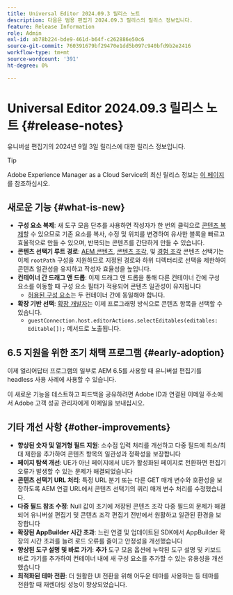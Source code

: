 ```yaml
---
title: Universal Editor 2024.09.3 릴리스 노트
description: 다음은 범용 편집기 2024.09.3 릴리스의 릴리스 정보입니다.
feature: Release Information
role: Admin
exl-id: ab78b224-bde9-461d-b64f-c262886e50c6
source-git-commit: 760391679bf29470e1dd5b097c940bfd9b2e2416
workflow-type: tm+mt
source-wordcount: '391'
ht-degree: 0%

---
```


# Universal Editor 2024.09.3 릴리스 노트 {#release-notes}

유니버설 편집기의 2024년 9월 3일 릴리스에 대한 릴리스 정보입니다.

>[!TIP]
>
>Adobe Experience Manager as a Cloud Service의 최신 릴리스 정보는 [이 페이지](/help/release-notes/release-notes-cloud/release-notes-current.md)를 참조하십시오.

## 새로운 기능 {#what-is-new}

* **구성 요소 복제**: 새 도구 모음 단추를 사용하면 작성자가 한 번의 클릭으로 [콘텐츠 복제](/help/sites-cloud/authoring/universal-editor/authoring.md#duplicating-components)할 수 있으므로 기존 요소를 복사, 수정 및 위치를 변경하여 유사한 블록을 빠르고 효율적으로 만들 수 있으며, 반복되는 콘텐츠를 간단하게 만들 수 있습니다.
* **콘텐츠 선택기 루트 경로**: [AEM 콘텐츠](/help/implementing/universal-editor/field-types.md#aem-content), [콘텐츠 조각,](/help/implementing/universal-editor/field-types.md#content-fragment) 및 [경험 조각](/help/implementing/universal-editor/field-types.md#experience-fragment) 콘텐츠 선택기는 이제 `rootPath` 구성을 지원하므로 지정된 경로와 하위 디렉터리로 선택을 제한하여 콘텐츠 일관성을 유지하고 작성자 효율성을 높입니다.
* **컨테이너 간 드래그 앤 드롭**: 이제 드래그 앤 드롭을 통해 다른 컨테이너 간에 구성 요소를 이동할 때 구성 요소 필터가 적용되어 콘텐츠 일관성이 유지됩니다
   * [허용된 구성 요소](/help/implementing/universal-editor/customizing.md#filtering-components)는 두 컨테이너 간에 동일해야 합니다.
* **확장 기반 선택**: [확장 개발자](/help/implementing/universal-editor/customizing.md#extending)는 이제 프로그래밍 방식으로 콘텐츠 항목을 선택할 수 있습니다.
   * `guestConnection.host.editorActions.selectEditables(editables: Editable[]);` 메서드로 노출됩니다.

## 6.5 지원을 위한 조기 채택 프로그램 {#early-adoption}

이제 얼리어답터 프로그램의 일부로 AEM 6.5를 사용할 때 유니버설 편집기를 headless 사용 사례에 사용할 수 있습니다.

이 새로운 기능을 테스트하고 피드백을 공유하려면 Adobe ID과 연결된 이메일 주소에서 Adobe 고객 성공 관리자에게 이메일을 보내십시오.

## 기타 개선 사항 {#other-improvements}

* **향상된 숫자 및 열거형 필드 지원**: 소수점 입력 처리를 개선하고 다중 필드에 최소/최대 제한을 추가하여 콘텐츠 항목의 일관성과 정확성을 보장합니다
* **페이지 탐색 개선**: UE가 아닌 페이지에서 UE가 활성화된 페이지로 전환하면 편집기 오류가 발생할 수 있는 문제가 해결되었습니다
* **콘텐츠 선택기 URL 처리**: 특정 URL 분기 또는 다른 GET 매개 변수와 호환성을 보장하도록 AEM 연결 URL에서 콘텐츠 선택기의 쿼리 매개 변수 처리를 수정했습니다.
* **다중 필드 참조 수정**: Null 값이 초기에 저장된 콘텐츠 조각 다중 필드의 문제가 해결되어 유니버설 편집기 및 콘텐츠 조각 편집기 전반에서 원활하고 일관된 환경을 보장합니다
* **확장된 AppBuilder 시간 초과**: 느린 연결 및 업데이트된 SDK에서 AppBuilder 확장의 시간 초과를 늘려 로드 오류를 줄이고 안정성을 개선했습니다
* **향상된 도구 설명 및 바로 가기**: **추가** 도구 모음 옵션에 누락된 도구 설명 및 키보드 바로 가기를 추가하여 컨테이너 내에 새 구성 요소를 추가할 수 있는 유용성을 개선했습니다
* **최적화된 테마 전환**: 더 원활한 UI 전환을 위해 어두운 테마를 사용하는 등 테마를 전환할 때 재렌더링 성능이 향상되었습니다.
